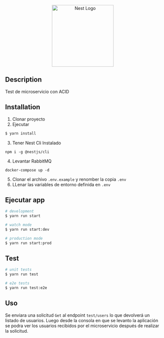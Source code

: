 <p align="center">
  <a href="http://nestjs.com/" target="blank"><img src="https://nestjs.com/img/logo-small.svg" width="200" alt="Nest Logo" /></a>
</p>

[circleci-image]: https://img.shields.io/circleci/build/github/nestjs/nest/master?token=abc123def456
[circleci-url]: https://circleci.com/gh/nestjs/nest

## Description

Test de microservicio con ACID

## Installation

1. Clonar proyecto
2. Ejecutar

```bash
$ yarn install
```

3. Tener Nest Cli Instalado

```
npm i -g @nestjs/cli
```

4. Levantar RabbitMQ

```
docker-compose up -d
```

5. Clonar el archivo `.env.example` y renomber la copia `.env`
6. LLenar las variables de entorno definida en `.env`

## Ejecutar app

```bash
# development
$ yarn run start

# watch mode
$ yarn run start:dev

# production mode
$ yarn run start:prod
```

## Test

```bash
# unit tests
$ yarn run test

# e2e tests
$ yarn run test:e2e

```

## Uso

Se enviara una solicitud `Get` al endpoint `test/users` lo que devolverá un listado de usuarios.
Luego desde la consola en que se levanto la aplicación se podra ver los usuarios recibidos por el microservicio después de realizar la solicitud.
